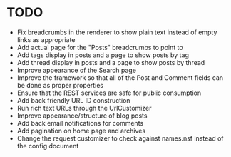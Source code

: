 TODO
====

- Fix breadcrumbs in the renderer to show plain text instead of empty links as appropriate
- Add actual page for the "Posts" breadcrumbs to point to
- Add tags display in posts and a page to show posts by tag
- Add thread display in posts and a page to show posts by thread
- Improve appearance of the Search page
- Improve the framework so that all of the Post and Comment fields can be done as proper properties
- Ensure that the REST services are safe for public consumption
- Add back friendly URL ID construction
- Run rich text URLs through the UrlCustomizer
- Improve appearance/structure of blog posts
- Add back email notifications for comments
- Add pagination on home page and archives
- Change the request customizer to check against names.nsf instead of the config document